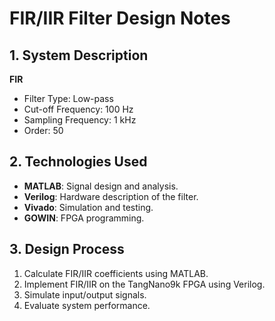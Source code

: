 # FIR/IIR Filter Design Notes  

## 1. System Description  

**FIR**  
- Filter Type: Low-pass  
- Cut-off Frequency: 100 Hz  
- Sampling Frequency: 1 kHz  
- Order: 50  

## 2. Technologies Used  

- **MATLAB**: Signal design and analysis.  
- **Verilog**: Hardware description of the filter.  
- **Vivado**: Simulation and testing.  
- **GOWIN**: FPGA programming.  

## 3. Design Process  

1. Calculate FIR/IIR coefficients using MATLAB.  
2. Implement FIR/IIR on the TangNano9k FPGA using Verilog.  
3. Simulate input/output signals.  
4. Evaluate system performance.  
